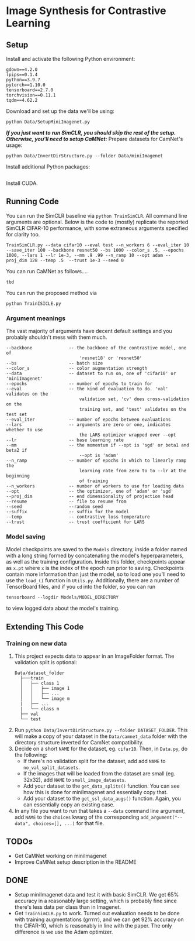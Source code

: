 # **I**mage **S**ynthes**i**s for **C**ontrastive **Le**arning


## Setup
Install and activate the following Python environment:
```
gdown==4.2.0
lpips==0.1.4
python==3.9.7
pytorch==1.10.0
tensorboard==2.7.0
torchvision==0.11.1
tqdm==4.62.2
```
Download and set up the data we'll be using:
```
python Data/SetupMiniImagenet.py
```
**_If you just want to run SimCLR, you should skip the rest of the setup. Otherwise, you'll need to setup CaMNet:_**
Prepare datasets for CamNet's usage:
```
python Data/InvertDirStructure.py --folder Data/miniImagenet
```
Install additional Python packages:
```
```
Install CUDA.

## Running Code
You can run the SimCLR baseline via `python TrainSimCLR`. All command line arguments are optional. Below is the code to (mostly) replicate the reported SimCLR CIFAR-10 performance, with some extraneous arguments specified for clarity too.
```
TrainSimCLR.py --data cifar10 --eval test --n_workers 6 --eval_iter 10 --save_iter 100 --backbone resnet50 --bs 1000 --color_s .5, --epochs 1000, --lars 1 --lr 1e-3, --mm .9 .99 --n_ramp 10 --opt adam --proj_dim 128 --temp .5  --trust 1e-3 --seed 0
```
You can run CaMNet as follows....
```
tbd
```
You can run the proposed method via
```
python TrainISICLE.py
```

### Argument meanings
The vast majority of arguments have decent default settings and you probably shouldn't mess with them much.
```
--backbone              -- the backbone of the contrastive model, one of
                            'resnet18' or 'resnet50'
--bs                    -- batch size
--color_s               -- color augmentation strength
--data                  -- dataset to run on, one of 'cifar10' or 'miniImagenet'
--epochs                -- number of epochs to train for
--eval                  -- the kind of evaluation to do. 'val' validates on the
                            validation set, 'cv' does cross-validation on the
                            training set, and 'test' validates on the test set
--eval_iter             -- number of epochs between evaluations
--lars                  -- arguments are zero or one, indicates whether to use
                            the LARS optimizer wrapped over --opt
--lr                    -- base learning rate
--mm                    -- the momentum if --opt is 'sgd' or beta1 and beta2 if
                            --opt is 'adam'
--n_ramp                -- number of epochs in which to linearly ramp the
                            learning rate from zero to to --lr at the beginning
                            of training
--n_workers             -- number of workers to use for loading data
--opt                   -- the optimizer, one of 'adam' or 'sgd'
--proj_dim              -- end dimensionality of projection head
--resume                -- file to resume from
--seed                  --random seed
--suffix                -- suffix for the model
--temp                  -- contrastive loss temperature
--trust                 -- trust coefficient for LARS
```

### Model saving
Model checkpoints are saved to the `Models` directory, inside a folder named with a long string formed by concatenating the model's hyperparameters, as well as the training configuration. Inside this folder, checkpoints appear as `x.pt` where `x` is the index of the epoch run prior to saving. Checkpoints contain more information than just the model, so to load one you'll need to use the `load_()` function in `Utils.py`. Additionally, there are a number of TensorBoard files, and if you `cd` into the folder, so you can run
```
tensorboard --logdir Models/MODEL_DIRECTORY
```
to view logged data about the model's training.

## Extending This Code

### Training on new data
1. This project expects data to appear in an ImageFolder format. The validation split is optional:
    ```
    Data/dataset_folder
      ├───train
      │   ├── class 1
      │   │   ├── image 1
      │   │   ├── ...
      │   │   └── image m
      |   ├── ...
      |   └── class n
      ├── val
      └── test
    ```
2. Run `python Data/InvertDirStructure.py --folder DATASET_FOLDER`. This will make a copy of your dataset in the `Data/camnet_data` folder with the directory structure inverted for CamNet compatibility.
3. Decide on a short `NAME` for the dataset, eg. `cifar10`. Then, in `Data.py`, do the following:
    - If there's no validation split for the dataset, add add `NAME` to `no_val_split_datasets`.
    - If the images that will be loaded from the dataset are small (eg. 32x32), add `NAME` to `small_image_datasets`.
    - Add your dataset to the `get_data_splits()` function. You can see how this is done for miniImagenet and essentially copy that.
    - Add your dataset to the `get_ssl_data_augs()` function. Again, you can essentially copy an existing case.
4. In any file you want to run that takes a `--data` command line argument, add `NAME` to the `choices` kwarg of the corresponding `add_argument("--data", choices=[], ...)` for that file.

## TODOs
 - Get CaMNet working on miniImagenet
 - Improve CaMNet setup description in the README

## DONE
- Setup miniImagenet data and test it with basic SimCLR. We get 65% accuracy in a reasonably large setting, which is probably fine since there's less data per class than in Imagenet.
- Get `TrainSimCLR.py` to work. Turned out evaluation needs to be done with training augmentations (grrrrr), and we can get 92% accuracy on the CIFAR-10, which is reasonably in line with the paper. The only difference is we use the Adam optimizer.
